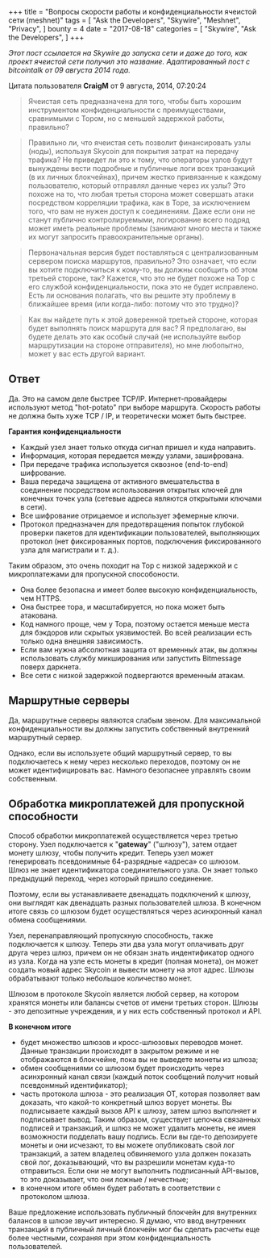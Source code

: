 +++
title = "Вопросы скорости работы и конфиденциальности ячеистой сети (meshnet)"
tags = [
    "Ask the Developers",
    "Skywire",
    "Meshnet",
    "Privacy",
]
bounty = 4
date = "2017-08-18"
categories = [
    "Skywire",
    "Ask the Developers",
]
+++

*Этот пост ссылается на Skywire до запуска сети и даже до того, как проект ячеистой сети получил это название. Адаптированный пост с bitcointalk от 09 августа 2014 года.*

Цитата пользователя **CraigM** от 9 августа, 2014, 07:20:24 

>Ячеистая сеть предназначена для того, чтобы быть хорошим инструментом конфиденциальности с преимуществами, сравнимыми с Тором, но с меньшей задержкой работы, правильно?

>Правильно ли, что ячеистая сеть позволит финансировать узлы (ноды), используя Skycoin для покрытия затрат на передачу трафика? Не приведет ли это к тому, что операторы узлов будут вынуждены вести подробные и публичные логи всех транзакций (в их личных блокчейнах), причем жестко привязанные к каждому пользователю, который отправлял данные через их узлы? Это похоже на то, что любая третья сторона может совершать атаки посредством корреляции трафика, как в Торе, за исключением того, что вам не нужен доступ к соединениям. Даже если они не станут публично контролируемыми, логирование всего подряд может иметь реальные проблемы (занимают много места и также их могут запросить правоохранительные органы).

>Первоначальная версия будет поставляться с централизованным сервером поиска маршрутов, правильно? Это означает, что если вы хотите подключиться к кому-то, вы должны сообщить об этом третьей стороне, так? Кажется, что это не будет похоже на Тор с его службой конфиденциальности, пока это не будет исправлено. Есть ли основания полагать, что вы решите эту проблему в ближайшее время (или когда-либо: потому что это трудно)?

>Как вы найдете путь к этой доверенной третьей стороне, которая будет выполнять поиск маршрута для вас? Я предполагаю, вы будете делать это как особый случай (не используйте выбор маршрутизации на стороне отправителя), но мне любопытно, может у вас есть другой вариант.

## Ответ

Да. Это на самом деле быстрее TCP/IP. Интернет-провайдеры используют метод "hot-potato" при выборе маршрута. Скорость работы не должна быть хуже TCP / IP, и теоретически может быть быстрее.

**Гарантия конфиденциальности**

- Каждый узел знает только откуда сигнал пришел и куда направить.
- Информация, которая передается между узлами, зашифрована.
- При передаче трафика используется сквозное (end-to-end) шифрование.
- Ваша передача защищена от активного вмешательства в соединение посредством использования открытых ключей для конечных точек узла (сетевые адреса являются открытыми ключами в сети).
- Все шифрование отрицаемое и использует эфемерные ключи.
- Протокол предназначен для предотвращения попыток глубокой проверки пакетов для идентификации пользователей, выполняющих протокол (нет фиксированных портов, подключения фиксированного узла для магистрали и т. д.).

Таким образом, это очень походит на Тор с низкой задержкой и с микроплатежами для пропускной способоности.

- Она более безопасна и имеет более высокую конфиденциальность, чем HTTPS.
- Она быстрее тора, и масштабируется, но пока может быть атакована.
- Код намного проще, чем у Тора, поэтому остается меньше места для бэкдоров или скрытых уязвимостей. Во всей реализации есть только одна внешняя зависимость.
- Если вам нужна абсолютная защита от временны́х атак, вы должны использовать службу микширования или запустить Bitmessage поверх даркнета.
- Все сети с низкой задержкой подвергаются временны́м атакам.


## Маршрутные серверы

Да, маршрутные серверы являются слабым звеном. Для максимальной конфиденциальности вы должны запустить собственный внутренний маршрутный сервер.

Однако, если вы используете общий маршрутный сервер, то вы подключаетесь к нему через несколько переходов, поэтому он не может идентифицировать вас. Намного безопаснее управлять своим собственным.

## Обработка микроплатежей для пропускной способности

Способ обработки микроплатежей осуществляется через третью сторону. Узел подключается к "**gateway**" ("шлюзу"), затем отдает монету шлюзу, чтобы получить кредит. Теперь узел может генерировать псевдонимные 64-разрядные «адреса» со шлюзом. Шлюз не знает идентификатора соединительного узла. Он знает только предыдущий переход, через который пришло соединение.

Поэтому, если вы устанавливаете двенадцать подключений к шлюзу, они выглядят как двенадцать разных пользователей шлюза. В конечном итоге связь со шлюзом будет осуществляться через асинхронный канал обмена сообщениями.

Узел, перенаправляющий пропускную способность, также подключается к шлюзу. Теперь эти два узла могут оплачивать друг друга через шлюз, причем он не обязан знать индентификатор одного из узла. Когда на узле есть монеты в кредит (полная монета), он может создать новый адрес Skycoin и вывести монету на этот адрес. Шлюзы обрабатывают только небольшое количество монет.

Шлюзом в протоколе Skycoin является любой сервер, на котором хранятся монеты или балансы счетов от имени третьих сторон. Шлюзы - это депозитные учреждения, и у них есть собственный протокол и API.

**В конечном итоге**

- будет множество шлюзов и кросс-шлюзовых переводов монет. Данные транзакции происходят в закрытом режиме и не отображаются в блокчейне, пока вы не выведете монеты из шлюза;
- обмен сообщениями со шлюзом будет происходить через асинхронный канал связи (каждый поток сообщений получит новый псевдонмный идентификатор);
- часть протокола шлюза - это реализация OT, которая позволяет вам доказать, что какой-то конкретный шлюз ворует монеты. Вы подписываете каждый вызов API к шлюзу, затем шлюз выполняет и подписывает вывод. Таким образом, существует цепочка связанных подписей и транзакций, и шлюз не может удалить монеты, не имея возможности подделать вашу подпись. Если вы где-то депозируете монеты и они исчезают, то вы можете опубликовать свой лог транзакций, а затем владелец обвиняемого узла должен показать свой лог, доказывающий, что вы разрешили монетам куда-то отправиться. Если они не могут выполнить подписанный API-вызов, то это доказывает, что они ложные / нечестные;
- в конечном итоге обмен будет работать в соответствии с протоколом шлюза.

Ваше предложение использовать публичный блокчейн для внутренних балансов в шлюзе звучит интересно. Я думаю, что ввод внутренних транзакций в публичный личный блокчейн мог бы сделать расчеты еще более честными, сохраняя при этом конфиденциальность пользователей.
